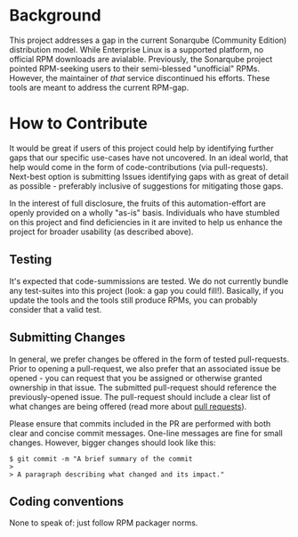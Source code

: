 # Background 

This project addresses a gap in the current Sonarqube (Community Edition) distribution model. While Enterprise Linux is a supported platform, no official RPM downloads are avialable. Previously, the Sonarqube project pointed RPM-seeking users to their semi-blessed "unofficial" RPMs. However, the maintainer of _that_ service discontinued his efforts. These tools are meant to address the current RPM-gap.

# How to Contribute

It would be great if users of this project could help by identifying further gaps that our specific use-cases have not uncovered. In an ideal world, that help would come in the form of code-contributions (via pull-requests). Next-best option is submitting Issues identifying gaps with as great of detail as possible - preferably inclusive of suggestions for mitigating those gaps.

In the interest of full disclosure, the fruits of this automation-effort are openly provided on a wholly "as-is" basis. Individuals who have stumbled on this project and find deficiencies in it are invited to help us enhance the project for broader usability (as described above).

## Testing

It's expected that code-summissions are tested. We do not currently bundle any test-suites into this project (look: a gap you could fill!). Basically, if you update the tools and the tools still produce RPMs, you can probably consider that a valid test.

## Submitting Changes

In general, we prefer changes be offered in the form of tested pull-requests. Prior to opening a pull-request, we also prefer that an associated issue be opened - you can request that you be assigned or otherwise granted ownership in that issue. The submitted pull-request should reference the previously-opened issue. The pull-request should include a clear list of what changes are being offered (read more about [pull requests](http://help.github.com/pull-requests/)). 


Please ensure that commits included in the PR are performed with both clear and concise commit messages. One-line messages are fine for small changes. However, bigger changes should look like this:

    $ git commit -m "A brief summary of the commit
    >
    > A paragraph describing what changed and its impact."

## Coding conventions

None to speak of: just follow RPM packager norms.
